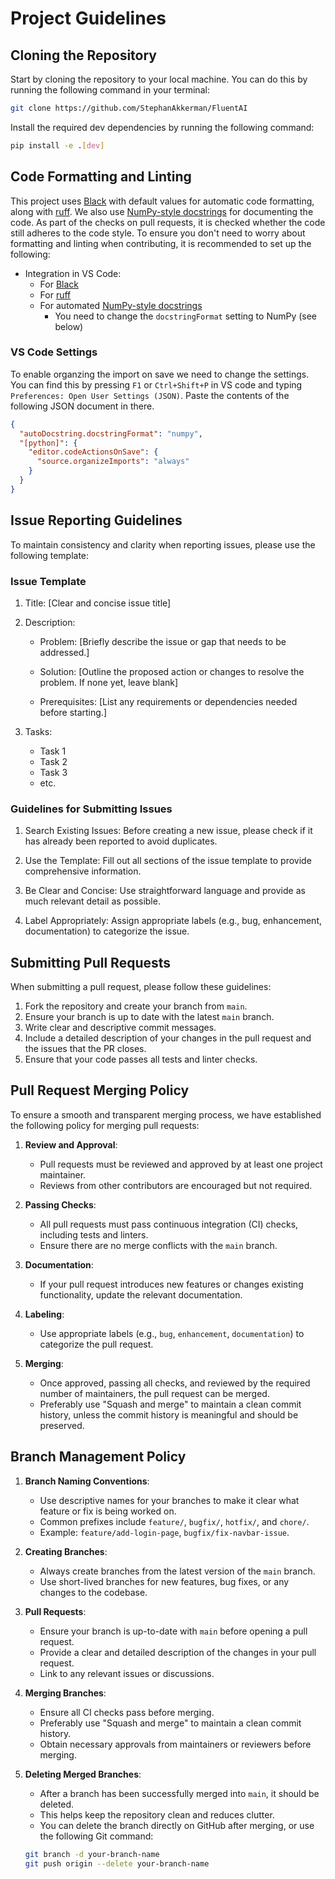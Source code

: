 # Project Guidelines

## Cloning the Repository

Start by cloning the repository to your local machine. You can do this by running the following command in your terminal:

```bash
git clone https://github.com/StephanAkkerman/FluentAI
```

Install the required dev dependencies by running the following command:

```bash
pip install -e .[dev]
```

## Code Formatting and Linting

This project uses [Black](https://black.readthedocs.io/en/stable/index.html) with default values for automatic code formatting, along with [ruff](https://docs.astral.sh/ruff/). We also use [NumPy-style docstrings](https://sphinxcontrib-napoleon.readthedocs.io/en/latest/example_numpy.html) for documenting the code. As part of the checks on pull requests, it is checked whether the code still adheres to the code style. To ensure you don't need to worry about formatting and linting when contributing, it is recommended to set up the following:

- Integration in VS Code:
  - For [Black](https://marketplace.visualstudio.com/items?itemName=ms-python.black-formatter)
  - For [ruff](https://marketplace.visualstudio.com/items?itemName=charliermarsh.ruff)
  - For automated [NumPy-style docstrings](https://marketplace.visualstudio.com/items?itemName=njpwerner.autodocstring)
    - You need to change the `docstringFormat` setting to NumPy (see below)

### VS Code Settings

To enable organzing the import on save we need to change the settings.
You can find this by pressing `F1` or `Ctrl+Shift+P` in VS code and typing `Preferences: Open User Settings (JSON)`.
Paste the contents of the following JSON document in there.

```json
{
  "autoDocstring.docstringFormat": "numpy",
  "[python]": {
    "editor.codeActionsOnSave": {
      "source.organizeImports": "always"
    }
  }
}
```

## Issue Reporting Guidelines

To maintain consistency and clarity when reporting issues, please use the following template:

### Issue Template

1. Title: [Clear and concise issue title]

2. Description:

   - Problem:
     [Briefly describe the issue or gap that needs to be addressed.]

   - Solution:
     [Outline the proposed action or changes to resolve the problem. If none yet, leave blank]

   - Prerequisites:
     [List any requirements or dependencies needed before starting.]

3. Tasks:

   - Task 1
   - Task 2
   - Task 3
   - etc.

### Guidelines for Submitting Issues

1. Search Existing Issues:
   Before creating a new issue, please check if it has already been reported to avoid duplicates.

2. Use the Template:
   Fill out all sections of the issue template to provide comprehensive information.

3. Be Clear and Concise:
   Use straightforward language and provide as much relevant detail as possible.

4. Label Appropriately:
   Assign appropriate labels (e.g., bug, enhancement, documentation) to categorize the issue.

## Submitting Pull Requests

When submitting a pull request, please follow these guidelines:

1. Fork the repository and create your branch from `main`.
2. Ensure your branch is up to date with the latest `main` branch.
3. Write clear and descriptive commit messages.
4. Include a detailed description of your changes in the pull request and the issues that the PR closes.
5. Ensure that your code passes all tests and linter checks.

## Pull Request Merging Policy

To ensure a smooth and transparent merging process, we have established the following policy for merging pull requests:

1. **Review and Approval**:

   - Pull requests must be reviewed and approved by at least one project maintainer.
   - Reviews from other contributors are encouraged but not required.

2. **Passing Checks**:

   - All pull requests must pass continuous integration (CI) checks, including tests and linters.
   - Ensure there are no merge conflicts with the `main` branch.

3. **Documentation**:

   - If your pull request introduces new features or changes existing functionality, update the relevant documentation.

4. **Labeling**:

   - Use appropriate labels (e.g., `bug`, `enhancement`, `documentation`) to categorize the pull request.

5. **Merging**:
   - Once approved, passing all checks, and reviewed by the required number of maintainers, the pull request can be merged.
   - Preferably use "Squash and merge" to maintain a clean commit history, unless the commit history is meaningful and should be preserved.

## Branch Management Policy

1. **Branch Naming Conventions**:

   - Use descriptive names for your branches to make it clear what feature or fix is being worked on.
   - Common prefixes include `feature/`, `bugfix/`, `hotfix/`, and `chore/`.
   - Example: `feature/add-login-page`, `bugfix/fix-navbar-issue`.

2. **Creating Branches**:

   - Always create branches from the latest version of the `main` branch.
   - Use short-lived branches for new features, bug fixes, or any changes to the codebase.

3. **Pull Requests**:

   - Ensure your branch is up-to-date with `main` before opening a pull request.
   - Provide a clear and detailed description of the changes in your pull request.
   - Link to any relevant issues or discussions.

4. **Merging Branches**:

   - Ensure all CI checks pass before merging.
   - Preferably use "Squash and merge" to maintain a clean commit history.
   - Obtain necessary approvals from maintainers or reviewers before merging.

5. **Deleting Merged Branches**:

   - After a branch has been successfully merged into `main`, it should be deleted.
   - This helps keep the repository clean and reduces clutter.
   - You can delete the branch directly on GitHub after merging, or use the following Git command:

   ```bash
   git branch -d your-branch-name
   git push origin --delete your-branch-name
   ```
